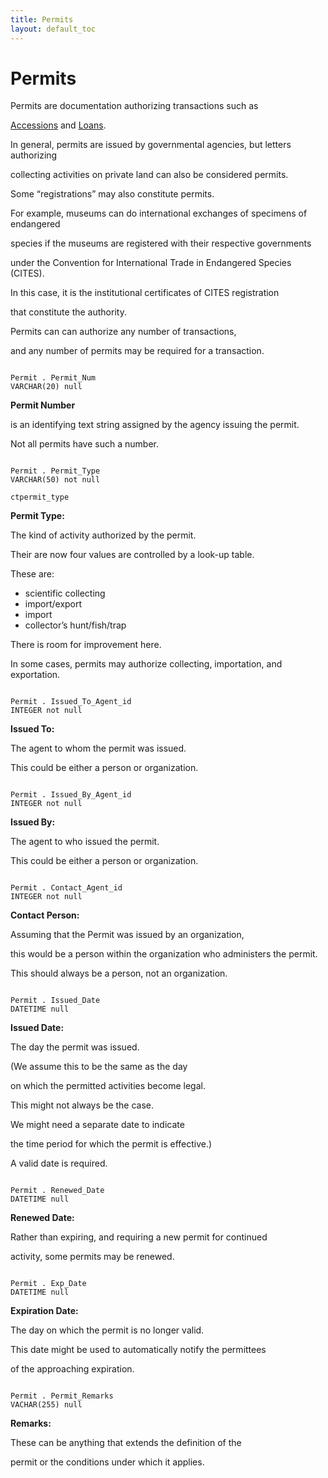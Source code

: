 ```yaml
---
title: Permits
layout: default_toc
---
```


# Permits

Permits are documentation authorizing transactions such as

[Accessions](accession) and [Loans](loan).

In general, permits are issued by governmental agencies, but letters
authorizing

collecting activities on private land can also be considered permits.

Some “registrations” may also constitute permits.

For example, museums can do international exchanges of specimens of
endangered

species if the museums are registered with their respective governments

under the Convention for International Trade in Endangered Species
(CITES).

In this case, it is the institutional certificates of CITES
registration

that constitute the authority.

Permits can can authorize any number of transactions,

and any number of permits may be required for a transaction.

```

Permit . Permit_Num
VARCHAR(20) null

```

**[]()Permit Number**

is an identifying text string assigned by the agency issuing the
permit.

Not all permits have such a number.

```

Permit . Permit_Type
VARCHAR(50) not null

ctpermit_type

```

**[]()Permit Type:**

The kind of activity authorized by the permit.

Their are now four values are controlled by a look-up table.

These are:

-   scientific collecting
-   import/export
-   import
-   collector’s hunt/fish/trap

There is room for improvement here.

In some cases, permits may authorize collecting, importation, and
exportation.

```

Permit . Issued_To_Agent_id
INTEGER not null

```

**[]()Issued To:**

The agent to whom the permit was issued.

This could be either a person or organization.

```

Permit . Issued_By_Agent_id
INTEGER not null

```

**[]()Issued By:**

The agent to who issued the permit.

This could be either a person or organization.

```

Permit . Contact_Agent_id
INTEGER not null

```

**[]()Contact Person:**

Assuming that the Permit was issued by an organization,

this would be a person within the organization who administers the
permit.

This should always be a person, not an organization.

```

Permit . Issued_Date
DATETIME null

```

**[]()Issued Date:**

The day the permit was issued.

(We assume this to be the same as the day

on which the permitted activities become legal.

This might not always be the case.

We might need a separate date to indicate

the time period for which the permit is effective.)

A valid date is required.

```

Permit . Renewed_Date
DATETIME null

```

**[]()Renewed Date:**

Rather than expiring, and requiring a new permit for continued

activity, some permits may be renewed.

```

Permit . Exp_Date
DATETIME null

```

**[]()Expiration Date:**

The day on which the permit is no longer valid.

This date might be used to automatically notify the permittees

of the approaching expiration.

```

Permit . Permit_Remarks
VACHAR(255) null

```

**[]()Remarks:**

These can be anything that extends the definition of the

permit or the conditions under which it applies.
